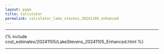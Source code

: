 ```yaml
---
layout: page
title: Calculator
permalink: calculator_lake_stevens_20241105_enhanced
---
```


___

{% include cost_estimates/20241105/LakeStevens_20241105_Enhanced.html %}

___

